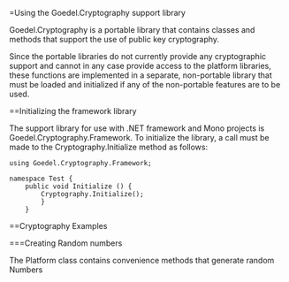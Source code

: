 ﻿=Using the Goedel.Cryptography support library

Goedel.Cryptography is a portable library that contains classes and
methods that support the use of public key cryptography.

Since the portable libraries do not currently provide any
cryptographic support and cannot in any case provide access 
to the platform libraries, these functions are implemented
in a separate, non-portable library that must be loaded
and initialized if any of the non-portable features are to be used.

==Initializing the framework library

The support library for use with .NET framework and Mono projects is
Goedel.Cryptography.Framework. To initialize the library, a call
must be made to the Cryptography.Initialize method as follows:

~~~~
using Goedel.Cryptography.Framework;

namespace Test {
    public void Initialize () {
        Cryptography.Initialize();
		}
	}
~~~~




==Cryptography Examples

===Creating Random numbers

The Platform class contains convenience methods that generate random Numbers



